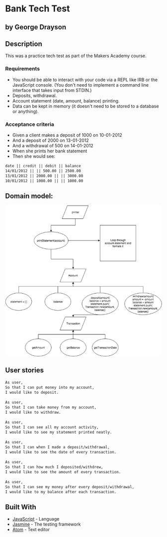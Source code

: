 # Bank Tech Test

## by George Drayson

## Description

This was a practice tech test as part of the Makers Academy course.

### Requirements
 - You should be able to interact with your code via a REPL like IRB or the JavaScript console. (You don't need to implement a command line interface that takes input from STDIN.)
 - Deposits, withdrawal.
 - Account statement (date, amount, balance) printing.
 - Data can be kept in memory (it doesn't need to be stored to a database or anything).
 
### Acceptance criteria
 
- Given a client makes a deposit of 1000 on 10-01-2012
- And a deposit of 2000 on 13-01-2012
- And a withdrawal of 500 on 14-01-2012
- When she prints her bank statement
- Then she would see:
```
date || credit || debit || balance
14/01/2012 || || 500.00 || 2500.00
13/01/2012 || 2000.00 || || 3000.00
10/01/2012 || 1000.00 || || 1000.00
```
## Domain model:

![Domain model](images/bank_test.png "Bank tech test domain model")

## User stories

```
As user,
So that I can put money into my account,
I would like to deposit.

As user,
So that I can take money from my account,
I would like to withdraw.

As user,
So that I can see all my account activity,
I would like to see my statement printed neatly.

As user,
So that I can when I made a deposit/withdrawal,
I would like to see the date of every transaction.

As user,
So that I can how much I deposited/withdrew,
I would like to see the amount of every transaction.

As user,
So that I can see my money after every deposit/withdrawal,
I would like to my balance after each transaction.
```

## Built With

* [JavaScript](https://www.javascript.com/) - Language
* [Jasmine](https://jasmine.github.io/) - The testing framework
* [Atom](https://atom.io/) - Text editor

